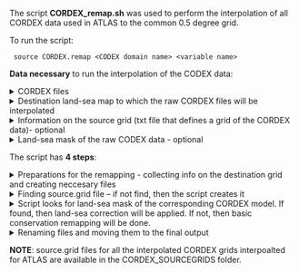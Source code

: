 The script **CORDEX_remap.sh** was used to perform the interpolation of all CORDEX data used in ATLAS to the common 0.5 degree grid. 

To run the script:
 	
     source CORDEX.remap <CODEX domain name> <variable name>

**Data necessary** to run the interpolation of the CODEX data:
     <details><summary>CORDEX files
     <details><summary>Destination land-sea map to which the raw CORDEX files will be interpolated
     <details><summary>Information on the source grid (txt file that defines a grid of the CORDEX data)- optional
     <details><summary>Land-sea mask of the raw CODEX data - optional

The script has **4 steps**:
     <details><summary>Preparations for the remapping - collecting info on the destination grid and creating neccesary files
     <details><summary>Finding source.grid file – if not find, then the script creates it 
     <details><summary>Script looks for land-sea mask of the corresponding CORDEX model. If found, then land-sea correction will be applied. If not, then basic conservation remapping will be done. 
     <details><summary>Renaming files and moving them to the final output

**NOTE**: source.grid files for all the interpolated CORDEX grids interpoalted for ATLAS are available in the CORDEX_SOURCEGRIDS folder.
